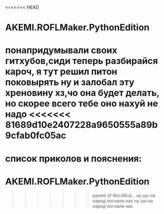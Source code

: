 <<<<<<< HEAD
# AKEMI.ROFLMaker.PythonEdition

понапридумывали своих гитхубов,сиди теперь разбирайся
кароч, я тут решил питон поковырять ну и залобал эту хреновину
хз,чо она будет делать, но скорее всего тебе оно нахуй не надо
<<<<<<< 81689d10e2407228a9650555a89b9cfab0fc05ac
=======

список приколов и пояснения:
=======
# AKEMI.ROFLMaker.PythonEdition
>>>>>>> parent of 6bc46cd... ну шо на народ погнали нах
>>>>>>> ну шо на народ погнали нах
